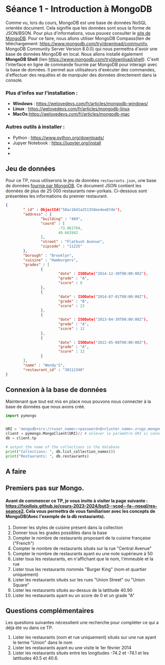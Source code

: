 # Séance 1 - Introduction à MongoDB


Comme vu, lors du cours, MongoDB est une base de données NoSQL orientée document. Cela signifie que les données sont sous la forme de JSON/BSON. Pour plus d'informations, vous pouvez consulter le [site de MongoDB](http://www.mongodb.com/). Pour ce faire, nous allons utiliser MongoDB Compass(lien de téléchargement: https://www.mongodb.com/try/download/community, MongoDB Community Server Version 8.0.0) qui nous permettra d'avoir une base de données MongoDB en local.
Nous allons installé également **MongoDB Shell** (lien https://www.mongodb.com/try/download/shell). C'estt l'interface en ligne de commande fournie par MongoDB pour interagir avec la base de données. Il permet aux utilisateurs d'exécuter des commandes, d'effectuer des requêtes et de manipuler des données directement dans la console. 

### Plus d'infos sur l'installation :
- **Windows** : https://welovedevs.com/fr/articles/mongodb-windows/
- **Linux** : https://welovedevs.com/fr/articles/mongodb-linux
- **MacOs**:https://welovedevs.com/fr/articles/mongodb-mac
  
### Autres outils à installer :
- Python : https://www.python.org/downloads/
- Jupyer Notebook : https://jupyter.org/install
- 
- 

## Jeu de données

Pour ce TP, nous utiliserons le jeu de données `restaurants.json`, une base de données [fournie par MongoDB](https://www.mongodb.com/docs/atlas/sample-data/sample-restaurants/). Ce document JSON contient les données de plus de 25 000 restaurants new-yorkais. Ci-dessous sont présentées les informations du premier restaurant.

```json
{
        "_id" : ObjectId("58ac16d1a251358ee4ee87de"),
        "address" : {
                "building" : "469",
                "coord" : [
                        -73.961704,
                        40.662942
                ],
                "street" : "Flatbush Avenue",
                "zipcode" : "11225"
        },
        "borough" : "Brooklyn",
        "cuisine" : "Hamburgers",
        "grades" : [
                {
                        "date" : ISODate("2014-12-30T00:00:00Z"),
                        "grade" : "A",
                        "score" : 8
                },
                {
                        "date" : ISODate("2014-07-01T00:00:00Z"),
                        "grade" : "B",
                        "score" : 23
                },
                {
                        "date" : ISODate("2013-04-30T00:00:00Z"),
                        "grade" : "A",
                        "score" : 12
                },
                {
                        "date" : ISODate("2012-05-08T00:00:00Z"),
                        "grade" : "A",
                        "score" : 12
                }
        ],
        "name" : "Wendy'S",
        "restaurant_id" : "30112340"
}
```

## Connexion à la base de données

Maintenant que tout est mis en place nous pouvons nous connecter à la base de données que nous avons créé.

```python
import pymongo


URI = 'mongodb+srv://<user_name>:<password>@<cluster_name>.zrugz.mongodb.net/?retryWrites=true&w=majority&appName=<cluster_name>'
client = pymongo.MongoClient(URI)// # enlever le paramètre URI si connexion locale
db = client.tp

# output the name of the collections in the database
print("Collections: ", db.list_collection_names())
print("Restaurants: ", db.restaurants)
```


## A faire
## Premiers pas sur Mongo.
#### Avant de commencer ce TP, je vous invite à visiter la page suivante :  https://fxjollois.github.io/cours-2023-2024/but3--vcod--fa--nosql/res-seance2. Cela vous permettra de vous familiariser avec les concepts de MongoDB(Avec l'exemple de la db restaurants).

1. Donner les styles de cuisine présent dans la collection
1. Donner tous les grades possibles dans la base
1. Compter le nombre de restaurants proposant de la cuisine française ("French")
1. Compter le nombre de restaurants situés sur la rue "Central Avenue"
1. Compter le nombre de restaurants ayant eu une note supérieure à 50
1. Lister tous les restaurants, en n'affichant que le nom, l'immeuble et la rue
1. Lister tous les restaurants nommés "Burger King" (nom et quartier uniquement)
1. Lister les restaurants situés sur les rues "Union Street" ou "Union Square"
1. Lister les restaurants situés au-dessus de la lattitude 40.90
1. Lister les restaurants ayant eu un score de 0 et un grade "A"

## Questions complémentaires

Les questions suivantes nécessitent une recherche pour compléter ce qui a déjà été vu dans ce TP.

1. Lister les restaurants (nom et rue uniquement) situés sur une rue ayant le terme "Union" dans le nom
1. Lister les restaurants ayant eu une visite le 1er février 2014
1. Lister les restaurants situés entre les longitudes -74.2 et -74.1 et les lattitudes 40.5 et 40.6.
